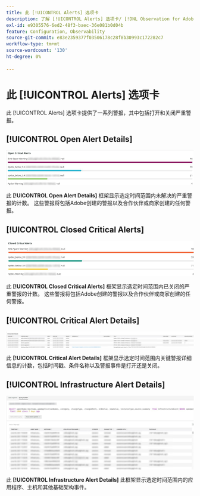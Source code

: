 ```yaml
---
title: 此 [!UICONTROL Alerts] 选项卡
description: 了解 [!UICONTROL Alerts] 选项卡/ [!DNL Observation for Adobe Commerce].
exl-id: e9305576-6ed2-48f3-baec-36e081b0d04b
feature: Configuration, Observability
source-git-commit: e83e2359377f03506178c28f8b30993c172282c7
workflow-type: tm+mt
source-wordcount: '130'
ht-degree: 0%

---
```


# 此 [!UICONTROL Alerts] 选项卡

此 [!UICONTROL Alerts] 选项卡提供了一系列警报，其中包括打开和关闭严重警报。

## [!UICONTROL Open Alert Details]

![打开严重警报](../../assets/tools/observation-for-adobe-commerce/alerts-tab-1.jpg)

此 **[!UICONTROL Open Alert Details]** 框架显示选定时间范围内未解决的严重警报的计数。 这些警报将包括Adobe创建的警报以及合作伙伴或商家创建的任何警报。

## [!UICONTROL Closed Critical Alerts]

![关闭的严重警报](../../assets/tools/observation-for-adobe-commerce/alerts-tab-2.jpg)

此 **[!UICONTROL Closed Critical Alerts]** 框架显示选定时间范围内已关闭的严重警报的计数。 这些警报将包括Adobe创建的警报以及合作伙伴或商家创建的任何警报。

## [!UICONTROL Critical Alert Details]

![严重预警详细信息](../../assets/tools/observation-for-adobe-commerce/alerts-tab-3.jpg)

此 **[!UICONTROL Critical Alert Details]** 框架显示选定时间范围内关键警报详细信息的计数，包括时间戳、条件名称以及警报事件是打开还是关闭。

## [!UICONTROL Infrastructure Alert Details]

![基础架构警报详细信息](../../assets/tools/observation-for-adobe-commerce/alerts-tab-4.jpg)

此 **[!UICONTROL Infrastructure Alert Details]** 此框架显示选定时间范围内的应用程序、主机和其他基础架构事件。
